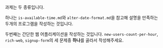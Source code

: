 과제는 두 종류입니다.

하나는 `is-available-time.md`와 `alter-date-format.md`을 참고해 설명을 만족하는 두개의 프로그램을 작성하는 것입니다.

두번째는 간단한 웹 어플리케이션을 작성하는 것입니다.
`new-users-count-per-hour`, `rich-web`, `signup-form`의 세 문제중 **하나**를 골라서 작성해주세요.
